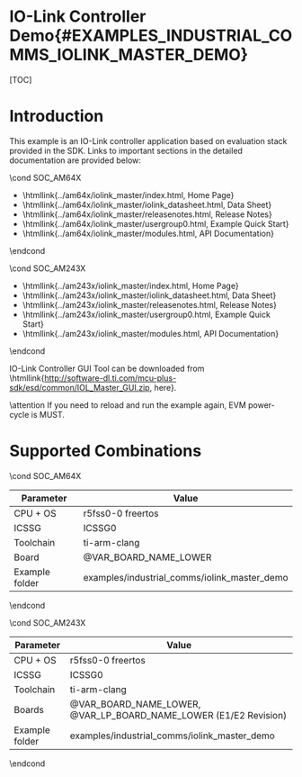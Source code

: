 # IO-Link Controller Demo{#EXAMPLES_INDUSTRIAL_COMMS_IOLINK_MASTER_DEMO}

[TOC]

# Introduction

This example is an IO-Link controller application based on evaluation stack provided in the SDK. Links to important sections in the detailed documentation are provided below:

\cond SOC_AM64X

- \htmllink{../am64x/iolink_master/index.html, Home Page}
- \htmllink{../am64x/iolink_master/iolink_datasheet.html, Data Sheet}
- \htmllink{../am64x/iolink_master/releasenotes.html, Release Notes}
- \htmllink{../am64x/iolink_master/usergroup0.html, Example Quick Start}
- \htmllink{../am64x/iolink_master/modules.html, API Documentation}

\endcond

\cond SOC_AM243X

- \htmllink{../am243x/iolink_master/index.html, Home Page}
- \htmllink{../am243x/iolink_master/iolink_datasheet.html, Data Sheet}
- \htmllink{../am243x/iolink_master/releasenotes.html, Release Notes}
- \htmllink{../am243x/iolink_master/usergroup0.html, Example Quick Start}
- \htmllink{../am243x/iolink_master/modules.html, API Documentation}

\endcond

IO-Link Controller GUI Tool can be downloaded from \htmllink{http://software-dl.ti.com/mcu-plus-sdk/esd/common/IOL_Master_GUI.zip, here}.

\attention If you need to reload and run the example again, EVM power-cycle is MUST.

# Supported Combinations

\cond SOC_AM64X

 Parameter      | Value
 ---------------|-----------
 CPU + OS       | r5fss0-0 freertos
 ICSSG          | ICSSG0
 Toolchain      | ti-arm-clang
 Board          | @VAR_BOARD_NAME_LOWER
 Example folder | examples/industrial_comms/iolink_master_demo

\endcond

\cond SOC_AM243X

 Parameter      | Value
 ---------------|-----------
 CPU + OS       | r5fss0-0 freertos
 ICSSG          | ICSSG0
 Toolchain      | ti-arm-clang
 Boards         | @VAR_BOARD_NAME_LOWER, @VAR_LP_BOARD_NAME_LOWER (E1/E2 Revision)
 Example folder | examples/industrial_comms/iolink_master_demo

\endcond
